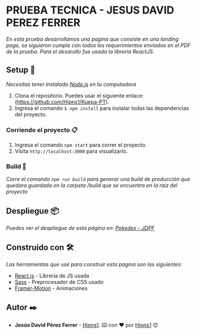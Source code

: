 # PRUEBA TECNICA  - JESUS DAVID PEREZ FERRER

_En esta prueba desarrollamos una pagina que consiste en una landing page, se siguieron cumple con todos los requerimientos enviados en el PDF de la prueba. Para el desarollo fue usada la libreria ReactJS._

## Setup 🚀

_Necesitas tener instalado [Node.js](https://nodejs.org/en/) en tu computadora_

1. Clona el repositorio. Puedes usar el siguiente enlace: (https://github.com/Hipns1/Kuepa-PT).
2. Ingresa el comando `$ npm install` para instalar todas las dependencias del proyecto.

### Corriendo el proyecto 📋

1. Ingresa el comando `npm start` para correr el proyecto.
2. Visita `http://localhost:3000` para visualizarlo.

### Build 🔧

_Corre el comando `npm run build` para generar una build de producción que quedara guardada en la carpeta /build que se encuentra en la raiz del proyecto_

## Despliegue 📦

_Puedes ver el despliegue de esta página en: [Pokedex - JDPF](https://pokedex-562f3.web.app/)_

## Construido con 🛠️

_Las herramientas que usé para construir esta pagina son las siguientes:_

- [React.js](https://es.reactjs.org/) - Libreria de JS usada
- [Sass](https://sass-lang.com/) - Preprocesador de CSS usado
- [Framer-Motion](https://framer.com/motion/) - Animaciones

## Autor ✒️

- **Jesús David Pérez Ferrer** - [Hipns1](https://github.com/Hipns1).
⌨️ con ❤️ por [Hipns1](https://github.com/Hipns1) 😊
